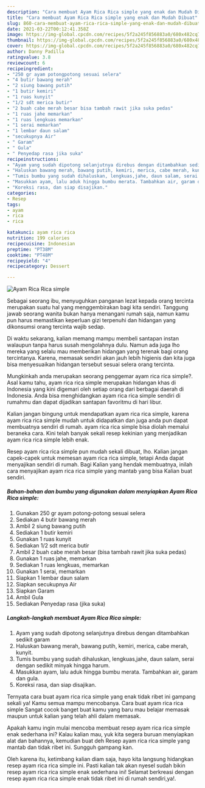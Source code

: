 ```yaml
---
description: "Cara membuat Ayam Rica Rica simple yang enak dan Mudah Dibuat"
title: "Cara membuat Ayam Rica Rica simple yang enak dan Mudah Dibuat"
slug: 860-cara-membuat-ayam-rica-rica-simple-yang-enak-dan-mudah-dibuat
date: 2021-03-22T00:12:41.358Z
image: https://img-global.cpcdn.com/recipes/5f2a245f856883a0/680x482cq70/ayam-rica-rica-simple-foto-resep-utama.jpg
thumbnail: https://img-global.cpcdn.com/recipes/5f2a245f856883a0/680x482cq70/ayam-rica-rica-simple-foto-resep-utama.jpg
cover: https://img-global.cpcdn.com/recipes/5f2a245f856883a0/680x482cq70/ayam-rica-rica-simple-foto-resep-utama.jpg
author: Danny Padilla
ratingvalue: 3.8
reviewcount: 6
recipeingredient:
- "250 gr ayam potongpotong sesuai selera"
- "4 butir bawang merah"
- "2 siung bawang putih"
- "1 butir kemiri"
- "1 ruas kunyit"
- "1/2 sdt merica butir"
- "2 buah cabe merah besar bisa tambah rawit jika suka pedas"
- "1 ruas jahe memarkan"
- "1 ruas lengkuas memarkan"
- "1 serai memarkan"
- "1 lembar daun salam"
- "secukupnya Air"
- " Garam"
- " Gula"
- " Penyedap rasa jika suka"
recipeinstructions:
- "Ayam yang sudah dipotong selanjutnya direbus dengan ditambahkan sedikit garam"
- "Haluskan bawang merah, bawang putih, kemiri, merica, cabe merah, kunyit."
- "Tumis bumbu yang sudah dihaluskan, lengkuas,jahe, daun salam, serai dengan sedikit minyak hingga harum."
- "Masukkan ayam, lalu aduk hingga bumbu merata. Tambahkan air, garam dan gula."
- "Koreksi rasa, dan siap disajikan."
categories:
- Resep
tags:
- ayam
- rica
- rica

katakunci: ayam rica rica 
nutrition: 199 calories
recipecuisine: Indonesian
preptime: "PT38M"
cooktime: "PT48M"
recipeyield: "4"
recipecategory: Dessert

---
```



![Ayam Rica Rica simple](https://img-global.cpcdn.com/recipes/5f2a245f856883a0/680x482cq70/ayam-rica-rica-simple-foto-resep-utama.jpg)

Sebagai seorang ibu, menyuguhkan panganan lezat kepada orang tercinta merupakan suatu hal yang menggembirakan bagi kita sendiri. Tanggung jawab seorang  wanita bukan hanya menangani rumah saja, namun kamu pun harus memastikan keperluan gizi terpenuhi dan hidangan yang dikonsumsi orang tercinta wajib sedap.

Di waktu  sekarang, kalian memang mampu membeli santapan instan walaupun tanpa harus susah mengolahnya dulu. Namun ada juga lho mereka yang selalu mau memberikan hidangan yang terenak bagi orang tercintanya. Karena, memasak sendiri akan jauh lebih higienis dan kita juga bisa menyesuaikan hidangan tersebut sesuai selera orang tercinta. 



Mungkinkah anda merupakan seorang penggemar ayam rica rica simple?. Asal kamu tahu, ayam rica rica simple merupakan hidangan khas di Indonesia yang kini digemari oleh setiap orang dari berbagai daerah di Indonesia. Anda bisa menghidangkan ayam rica rica simple sendiri di rumahmu dan dapat dijadikan santapan favoritmu di hari libur.

Kalian jangan bingung untuk mendapatkan ayam rica rica simple, karena ayam rica rica simple mudah untuk didapatkan dan juga anda pun dapat membuatnya sendiri di rumah. ayam rica rica simple bisa diolah memalui beraneka cara. Kini telah banyak sekali resep kekinian yang menjadikan ayam rica rica simple lebih enak.

Resep ayam rica rica simple pun mudah sekali dibuat, lho. Kalian jangan capek-capek untuk memesan ayam rica rica simple, tetapi Anda dapat menyajikan sendiri di rumah. Bagi Kalian yang hendak membuatnya, inilah cara menyajikan ayam rica rica simple yang mantab yang bisa Kalian buat sendiri.

<!--inarticleads1-->

##### Bahan-bahan dan bumbu yang digunakan dalam menyiapkan Ayam Rica Rica simple:

1. Gunakan 250 gr ayam potong-potong sesuai selera
1. Sediakan 4 butir bawang merah
1. Ambil 2 siung bawang putih
1. Sediakan 1 butir kemiri
1. Gunakan 1 ruas kunyit
1. Sediakan 1/2 sdt merica butir
1. Ambil 2 buah cabe merah besar (bisa tambah rawit jika suka pedas)
1. Gunakan 1 ruas jahe, memarkan
1. Sediakan 1 ruas lengkuas, memarkan
1. Gunakan 1 serai, memarkan
1. Siapkan 1 lembar daun salam
1. Siapkan secukupnya Air
1. Siapkan  Garam
1. Ambil  Gula
1. Sediakan  Penyedap rasa (jika suka)




<!--inarticleads2-->

##### Langkah-langkah membuat Ayam Rica Rica simple:

1. Ayam yang sudah dipotong selanjutnya direbus dengan ditambahkan sedikit garam
1. Haluskan bawang merah, bawang putih, kemiri, merica, cabe merah, kunyit.
1. Tumis bumbu yang sudah dihaluskan, lengkuas,jahe, daun salam, serai dengan sedikit minyak hingga harum.
1. Masukkan ayam, lalu aduk hingga bumbu merata. Tambahkan air, garam dan gula.
1. Koreksi rasa, dan siap disajikan.




Ternyata cara buat ayam rica rica simple yang enak tidak ribet ini gampang sekali ya! Kamu semua mampu mencobanya. Cara buat ayam rica rica simple Sangat cocok banget buat kamu yang baru mau belajar memasak maupun untuk kalian yang telah ahli dalam memasak.

Apakah kamu ingin mulai mencoba membuat resep ayam rica rica simple enak sederhana ini? Kalau kalian mau, yuk kita segera buruan menyiapkan alat dan bahannya, kemudian buat deh Resep ayam rica rica simple yang mantab dan tidak ribet ini. Sungguh gampang kan. 

Oleh karena itu, ketimbang kalian diam saja, hayo kita langsung hidangkan resep ayam rica rica simple ini. Pasti kalian tak akan nyesel sudah bikin resep ayam rica rica simple enak sederhana ini! Selamat berkreasi dengan resep ayam rica rica simple enak tidak ribet ini di rumah sendiri,ya!.

